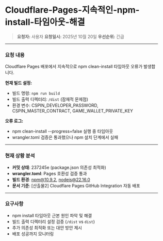 # Cloudflare-Pages-지속적인-npm-install-타임아웃-해결

> **요청자:** 사용자
> **요청일시:** 2025년 10월 20일
> **우선순위:** 긴급

---

### 요청 내용

Cloudflare Pages 배포에서 지속적으로 npm clean-install 타임아웃 오류가 발생합니다.

**현재 빌드 설정:**
- 빌드 명령: `npm run build`
- 빌드 출력 디렉터리: `/dist` (잠재적 문제점)
- 환경 변수: CSPIN_DEVELOPER_PASSWORD, CSPIN_MASTER_CONTRACT, GAME_WALLET_PRIVATE_KEY

**오류 로그:**
- npm clean-install --progress=false 실행 중 타임아웃
- wrangler.toml 검증은 통과했으나 npm 설치 단계에서 실패

---

### 현재 상황 분석

- **커밋 상태**: 237245e (package.json 의존성 최적화)
- **wrangler.toml**: Pages 호환성 검증 통과
- **빌드 환경**: npm@10.9.2, nodejs@22.16.0
- **문서 기준**: [산출물2] Cloudflare Pages GitHub Integration 자동 배포

---

### 요구사항

- npm install 타임아웃 근본 원인 파악 및 해결
- 빌드 출력 디렉터리 설정 검증 (`/dist` vs `dist`)
- 추가 의존성 최적화 또는 대안 방안 제시
- 배포 성공까지 모니터링